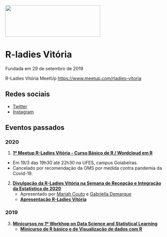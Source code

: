 <img src="https://github.com/rladies/starter-kit/blob/master/logo/R-LadiesGlobal_RBG_online_LogoWithText_Horizontal.png" data-canonical-src="https://github.com/rladies/starter-kit/blob/master/logo/R-LadiesGlobal_RBG_online_LogoWithText_Horizontal.png" width="300" height="100" />

# R-ladies Vitória
Fundada em 29 de setembro de 2019

R-Ladies Vitória MeetUp https://www.meetup.com/rladies-vitoria

## Redes sociais
- [Twitter](https://twitter.com/rladiesvix)
- [Instagram](http://instagram.com/rladiesvix)

## Eventos passados

### 2020
1. **[1º Meetup R-Ladies Vitória - Curso Básico de R / Wordcloud em R](https://www.meetup.com/pt-BR/rladies-vitoria/events/269257160/)** 
  - Em 19/3 das 19h30 até 22h30 na UFES, campus Goiabeiras. 
  - Cancelado por recomendação da OMS por medida contra pandemia da Covid-19. 

2. **[Divulgação da R-Ladies Vitória na Semana de Recepção e Integração da Estatística de 2020](https://sites.google.com/view/calouros2020-01)**
   - Apresentado por [Mariah Couto](https://www.instagram.com/mariah.couto98/?hl=pt-br) e [Gabriella Demarque](https://www.instagram.com/gabifdemarque/)
   - **[Apresentação R-Ladies Vitória](https://github.com/agathasr/Apresentacao_RLadies_VIX)**

### 2019
3. **[Minicursos no 1º Workhop on Data Science and Statistical Learning](https://sites.google.com/view/wdssl2019)**
   - **[Minicurso de R básico e de Visualização de dados com R](https://github.com/agathasr/Minicursos_1WDSSL)**
